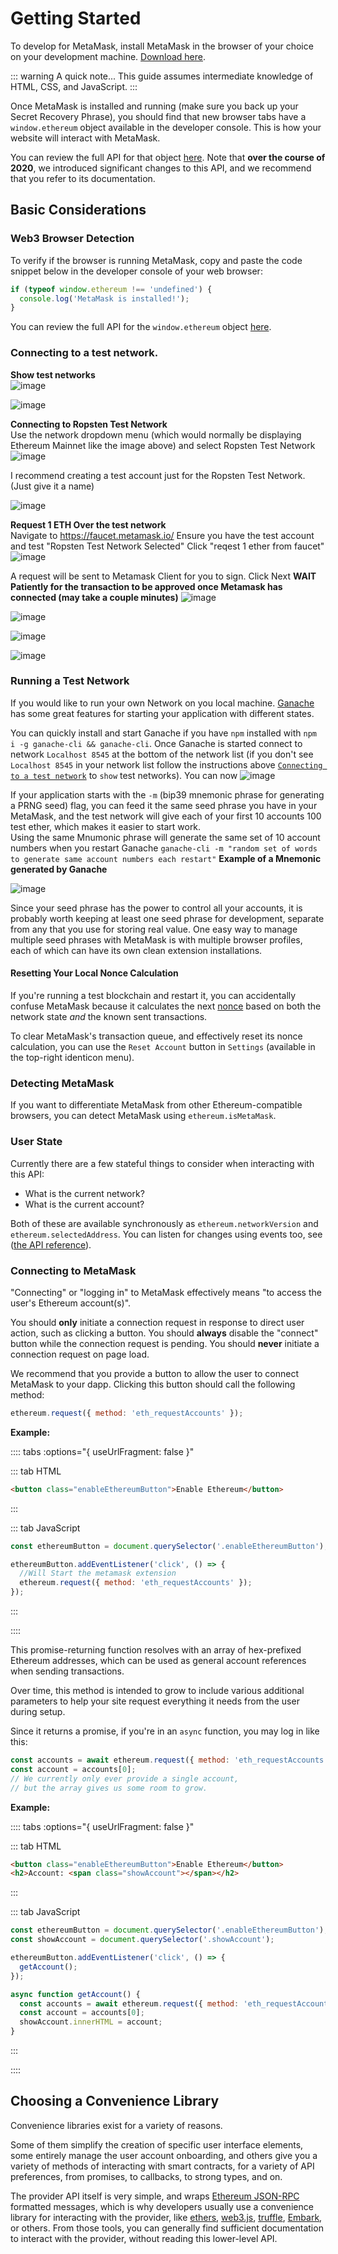 # Getting Started

To develop for MetaMask, install MetaMask in the browser of your choice on your development machine. [Download here](https://metamask.io/).

::: warning A quick note...
This guide assumes intermediate knowledge of HTML, CSS, and JavaScript.
:::

Once MetaMask is installed and running (make sure you back up your Secret Recovery Phrase), you should find that new browser tabs have a `window.ethereum` object available in the developer console.
This is how your website will interact with MetaMask.

You can review the full API for that object [here](./ethereum-provider.html).
Note that **over the course of 2020**, we introduced significant changes to this API, and we recommend that you refer to its documentation.

## Basic Considerations

### Web3 Browser Detection

To verify if the browser is running MetaMask, copy and paste the code snippet below in the developer console of your web browser:

```javascript
if (typeof window.ethereum !== 'undefined') {
  console.log('MetaMask is installed!');
}
```

You can review the full API for the `window.ethereum` object [here](./ethereum-provider.html).

### Connecting to a test network.

**Show test networks**<br />
![image](https://user-images.githubusercontent.com/1038445/150907727-77fe4899-5238-4df6-8fa4-e6ae522e7d02.png)<br />

![image](https://user-images.githubusercontent.com/1038445/150907769-c7ea63a8-6bd2-4f80-a376-a70243bb14b7.png)<br />

**Connecting to Ropsten Test Network**<br />
Use the network dropdown menu (which would normally be displaying Ethereum Mainnet like the image above) and select Ropsten Test Network<br />
![image](https://user-images.githubusercontent.com/1038445/150908059-f86cd2eb-6d59-43e8-8fec-bacce425ebe0.png)<br />

I recommend creating a test account just for the Ropsten Test Network. (Just give it a name)<br />

![image](https://user-images.githubusercontent.com/1038445/150908294-22099c19-4b22-4587-939b-3f9f882b09e8.png)

**Request 1 ETH Over the test network**<br />
Navigate to https://faucet.metamask.io/
Ensure you have the test account and test "Ropsten Test Network Selected"
Click "reqest 1 ether from faucet"
![image](https://user-images.githubusercontent.com/1038445/150909358-80beed6d-bebc-4602-90fb-183b15279228.png)

A request will be sent to Metamask Client for you to sign. Click Next **WAIT Patiently for the transaction to be approved once Metamask has connected (may take a couple minutes)**
![image](https://user-images.githubusercontent.com/1038445/150909613-6cb6d54e-3d43-4505-b8d6-7fa6b225e355.png)

![image](https://user-images.githubusercontent.com/1038445/150909688-211f3398-e737-42db-bee2-e62d5e2ef5a8.png)

![image](https://user-images.githubusercontent.com/1038445/150910232-703e1c26-4bdb-41aa-a174-7c10a9f3a6f8.png)

![image](https://user-images.githubusercontent.com/1038445/150910318-b6cd9eb6-56e8-46b0-9664-82a072d3b0a5.png)

### Running a Test Network

If you would like to run your own Network on you local machine. [Ganache](https://www.trufflesuite.com/ganache) has some great features for starting your application with different states.

You can quickly install and start Ganache if you have `npm` installed with `npm i -g ganache-cli && ganache-cli`.
Once Ganache is started connect to network `Localhost 8545` at the bottom of the network list (if you don't see `Localhost 8545` in your network list follow the instructions above [`Connecting to a test network`](#Connecting) to `show` test networks).
You can now 
![image](https://user-images.githubusercontent.com/1038445/150916135-c9d019ad-86f3-474d-a0ef-d53dabe799f9.png)

If your application starts with the `-m` (bip39 mnemonic phrase for generating a PRNG seed) flag, you can feed it the same seed phrase you have in your MetaMask, and the test network will give each of your first 10 accounts 100 test ether, which makes it easier to start work.<br />
Using the same Mnumonic phrase will generate the same set of 10 account numbers when you restart Ganache
``` ganache-cli -m "random set of words to generate same account numbers each restart" ```
**Example of a Mnemonic generated by Ganache**

![image](https://user-images.githubusercontent.com/1038445/150917008-2a811b12-44f8-46b7-bf7b-b6907652fe31.png)

Since your seed phrase has the power to control all your accounts, it is probably worth keeping at least one seed phrase for development, separate from any that you use for storing real value. One easy way to manage multiple seed phrases with MetaMask is with multiple browser profiles, each of which can have its own clean extension installations.

#### Resetting Your Local Nonce Calculation

If you're running a test blockchain and restart it, you can accidentally confuse MetaMask because it calculates the next [nonce](./sending-transactions.html#nonce-ignored)
based on both the network state _and_ the known sent transactions.

To clear MetaMask's transaction queue, and effectively reset its nonce calculation, you can use the `Reset Account` button in `Settings` (available in the top-right identicon menu).

### Detecting MetaMask

If you want to differentiate MetaMask from other Ethereum-compatible browsers, you can detect MetaMask using `ethereum.isMetaMask`.

### User State

Currently there are a few stateful things to consider when interacting with this API:

- What is the current network?
- What is the current account?

Both of these are available synchronously as `ethereum.networkVersion` and `ethereum.selectedAddress`.
You can listen for changes using events too, see ([the API reference](./ethereum-provider.html)).

### Connecting to MetaMask

"Connecting" or "logging in" to MetaMask effectively means "to access the user's Ethereum account(s)".

You should **only** initiate a connection request in response to direct user action, such as clicking a button.
You should **always** disable the "connect" button while the connection request is pending.
You should **never** initiate a connection request on page load.

We recommend that you provide a button to allow the user to connect MetaMask to your dapp.
Clicking this button should call the following method:

```javascript
ethereum.request({ method: 'eth_requestAccounts' });
```

**Example:**

<EthConnectButton />

:::: tabs :options="{ useUrlFragment: false }"

::: tab HTML

```html
<button class="enableEthereumButton">Enable Ethereum</button>
```

:::

::: tab JavaScript

```javascript
const ethereumButton = document.querySelector('.enableEthereumButton');

ethereumButton.addEventListener('click', () => {
  //Will Start the metamask extension
  ethereum.request({ method: 'eth_requestAccounts' });
});
```

:::

::::

This promise-returning function resolves with an array of hex-prefixed Ethereum addresses, which can be used as general account references when sending transactions.

Over time, this method is intended to grow to include various additional parameters to help your site request everything it needs from the user during setup.

Since it returns a promise, if you're in an `async` function, you may log in like this:

```javascript
const accounts = await ethereum.request({ method: 'eth_requestAccounts' });
const account = accounts[0];
// We currently only ever provide a single account,
// but the array gives us some room to grow.
```

**Example:**

<EthAsyncConnectButton />

:::: tabs :options="{ useUrlFragment: false }"

::: tab HTML

```html
<button class="enableEthereumButton">Enable Ethereum</button>
<h2>Account: <span class="showAccount"></span></h2>
```

:::

::: tab JavaScript

```javascript
const ethereumButton = document.querySelector('.enableEthereumButton');
const showAccount = document.querySelector('.showAccount');

ethereumButton.addEventListener('click', () => {
  getAccount();
});

async function getAccount() {
  const accounts = await ethereum.request({ method: 'eth_requestAccounts' });
  const account = accounts[0];
  showAccount.innerHTML = account;
}
```

:::

::::

## Choosing a Convenience Library

Convenience libraries exist for a variety of reasons.

Some of them simplify the creation of specific user interface elements, some entirely manage the user account onboarding, and others give you a variety of methods of interacting with smart contracts, for a variety of API preferences, from promises, to callbacks, to strong types, and on.

The provider API itself is very simple, and wraps
[Ethereum JSON-RPC](https://eth.wiki/json-rpc/API#json-rpc-methods)
formatted messages, which is why developers usually use a convenience library for interacting
with the provider, like [ethers](https://www.npmjs.com/package/ethers), [web3.js](https://www.npmjs.com/package/web3),
[truffle](https://www.trufflesuite.com/), [Embark](https://framework.embarklabs.io/), or others. From those tools,
you can generally find sufficient documentation to interact with the provider, without reading this lower-level API.

